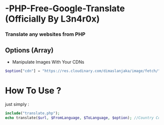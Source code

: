 # -PHP-Free-Google-Translate (Officially By L3n4r0x)
### Translate any websites from PHP
## Options (Array)
* Manipulate Images With Your CDNs 
```php
$option["cdn"] = "https://res.cloudinary.com/dimaslanjaka/image/fetch/"; //Change to your Images CDN
```
# How To Use ? 
just simply :

```php
include("translate.php");
echo translate($url, $FromLanguage, $ToLanguage, $option); //Country Code like id, ru, es, fr, br, etc
```


